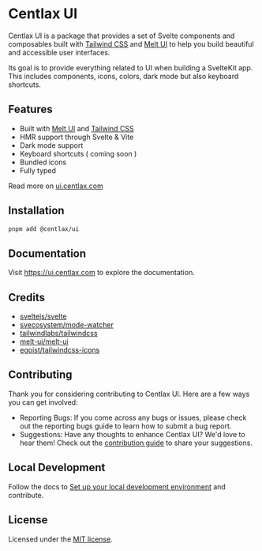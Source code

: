 # Centlax UI



Centlax UI is a package that provides a set of Svelte components and composables built with [Tailwind CSS](https://tailwindcss.com/) and [Melt UI](https://melt-ui.com/) to help you build beautiful and accessible user interfaces.

Its goal is to provide everything related to UI when building a SvelteKit app. This includes components, icons, colors, dark mode but also keyboard shortcuts.

## Features

- Built with [Melt UI](https://melt-ui.com) and [Tailwind CSS](https://tailwindcss.com/)
- HMR support through Svelte & Vite
- Dark mode support
- Keyboard shortcuts ( coming soon )
- Bundled icons
- Fully typed

Read more on [ui.centlax.com](https://ui.centlax.com)

## Installation

```bash
pnpm add @centlax/ui
```


## Documentation

Visit https://ui.centlax.com to explore the documentation.

## Credits

- [sveltejs/svelte](https://github.com/sveltejs/svelte)
- [svecosystem/mode-watcher](https://github.com/svecosystem/mode-watcher)
- [tailwindlabs/tailwindcss](https://github.com/tailwindlabs/tailwindcss)
- [melt-ui/melt-ui](https://github.com/melt-ui/melt-ui)
- [egoist/tailwindcss-icons](https://github.com/egoist/tailwindcss-icons)

## Contributing

Thank you for considering contributing to Centlax UI. Here are a few ways you can get involved:

- Reporting Bugs: If you come across any bugs or issues, please check out the reporting bugs guide to learn how to submit a bug report.
- Suggestions: Have any thoughts to enhance Centlax UI? We'd love to hear them! Check out the [contribution guide](https://ui.centlax.com/start/contribute) to share your suggestions.

## Local Development

Follow the docs to [Set up your local development environment](https://ui.centlax.com/start/contribute#local-dev-setup) and contribute.

## License

Licensed under the [MIT license](https://github.com/centlax/ui/blob/dev/LICENSE.md).